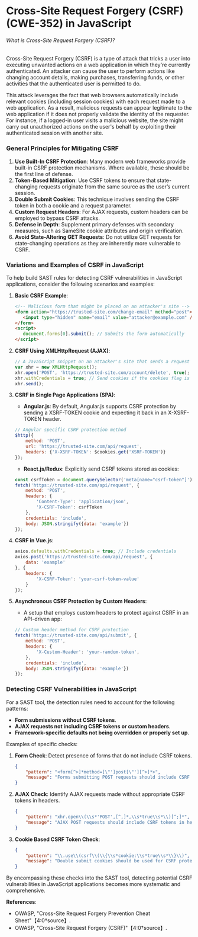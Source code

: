 # Cross-Site Request Forgery (CSRF) (CWE-352) in JavaScript

###### What is Cross-Site Request Forgery (CSRF)?

Cross-Site Request Forgery (CSRF) is a type of attack that tricks a user into executing unwanted actions on a web application in which they're currently authenticated. An attacker can cause the user to perform actions like changing account details, making purchases, transferring funds, or other activities that the authenticated user is permitted to do.

This attack leverages the fact that web browsers automatically include relevant cookies (including session cookies) with each request made to a web application. As a result, malicious requests can appear legitimate to the web application if it does not properly validate the identity of the requester. For instance, if a logged-in user visits a malicious website, the site might carry out unauthorized actions on the user's behalf by exploiting their authenticated session with another site.

### General Principles for Mitigating CSRF

1. **Use Built-In CSRF Protection**: Many modern web frameworks provide built-in CSRF protection mechanisms. Where available, these should be the first line of defense.
2. **Token-Based Mitigation**: Use CSRF tokens to ensure that state-changing requests originate from the same source as the user’s current session.
3. **Double Submit Cookies**: This technique involves sending the CSRF token in both a cookie and a request parameter.
4. **Custom Request Headers**: For AJAX requests, custom headers can be employed to bypass CSRF attacks.
5. **Defense in Depth**: Supplement primary defenses with secondary measures, such as SameSite cookie attributes and origin verification.
6. **Avoid State-Altering GET Requests**: Do not utilize GET requests for state-changing operations as they are inherently more vulnerable to CSRF.

### Variations and Examples of CSRF in JavaScript

To help build SAST rules for detecting CSRF vulnerabilities in JavaScript applications, consider the following scenarios and examples:

1. **Basic CSRF Example**:
   ```html
   <!-- Malicious form that might be placed on an attacker's site -->
   <form action="https://trusted-site.com/change-email" method="post">
      <input type="hidden" name="email" value="attacker@example.com" />
   </form>
   <script>
      document.forms[0].submit(); // Submits the form automatically
   </script>
   ```

2. **CSRF Using XMLHttpRequest (AJAX)**:
   ```js
   // A JavaScript snippet on an attacker's site that sends a request to a victim site
   var xhr = new XMLHttpRequest();
   xhr.open('POST', 'https://trusted-site.com/account/delete', true);
   xhr.withCredentials = true; // Send cookies if the cookies flag is true for the user agent
   xhr.send();
   ```

3. **CSRF in Single Page Applications (SPA)**:
   - **Angular.js**: By default, Angular.js supports CSRF protection by sending a XSRF-TOKEN cookie and expecting it back in an X-XSRF-TOKEN header.
   ```js
   // Angular specific CSRF protection method
   $http({
       method: 'POST',
       url: 'https://trusted-site.com/api/request',
       headers: {'X-XSRF-TOKEN': $cookies.get('XSRF-TOKEN')}
   });
   ```

   - **React.js/Redux**: Explicitly send CSRF tokens stored as cookies:
   ```js
   const csrfToken = document.querySelector('meta[name="csrf-token"]').getAttribute('content');
   fetch('https://trusted-site.com/api/request', {
       method: 'POST',
       headers: {
           'Content-Type': 'application/json',
           'X-CSRF-Token': csrfToken
       },
       credentials: 'include',
       body: JSON.stringify({data: 'example'})
   });
   ```

4. **CSRF in Vue.js**:
   ```js
   axios.defaults.withCredentials = true; // Include credentials
   axios.post('https://trusted-site.com/api/request', {
       data: 'example'
   }, {
       headers: {
           'X-CSRF-Token': 'your-csrf-token-value'
       }
   });
   ```

5. **Asynchronous CSRF Protection by Custom Headers**:
   - A setup that employs custom headers to protect against CSRF in an API-driven app:
   ```js
   // Custom header method for CSRF protection
   fetch('https://trusted-site.com/api/submit', {
       method: 'POST',
       headers: {
           'X-Custom-Header': 'your-random-token',
       },
       credentials: 'include',
       body: JSON.stringify({data: 'example'})
   });
   ```

### Detecting CSRF Vulnerabilities in JavaScript

For a SAST tool, the detection rules need to account for the following patterns:
- **Form submissions without CSRF tokens**.
- **AJAX requests not including CSRF tokens or custom headers**.
- **Framework-specific defaults not being overridden or properly set up**.

Examples of specific checks:
1. **Form Check**: Detect presence of forms that do not include CSRF tokens.
   ```json
   {
       "pattern": "<form[^>]*method=[\"']post[\"'][^>]*>",
       "message": "Forms submitting POST requests should include CSRF tokens."
   }
   ```

2. **AJAX Check**: Identify AJAX requests made without appropriate CSRF tokens in headers.
   ```json
   {
       "pattern": "xhr.open\\(\\s*'POST',[^,]*,\\s*true\\s*\\)[^;]*",
       "message": "AJAX POST requests should include CSRF tokens in headers."
   }
   ```

3. **Cookie Based CSRF Token Check**:
   ```json
   {
       "pattern": "\\.use\\(csrf\\(\\{\\s*cookie:\\s*true\\s*\\}\\)",
       "message": "Double submit cookies should be used for CSRF protection."
   }
   ```

By encompassing these checks into the SAST tool, detecting potential CSRF vulnerabilities in JavaScript applications becomes more systematic and comprehensive.

**References**:
- OWASP, "Cross-Site Request Forgery Prevention Cheat Sheet"【4:0†source】.
- OWASP, "Cross-Site Request Forgery (CSRF)"【4:0†source】.